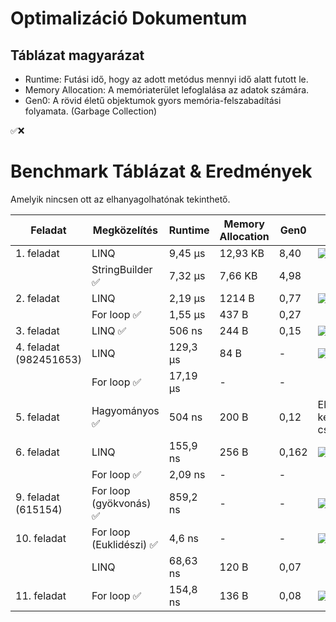 # Optimalizáció Dokumentum

## Táblázat magyarázat

- Runtime: Futási idő, hogy az adott metódus mennyi idő alatt futott le.
- Memory Allocation: A memóriaterület lefoglalása az adatok számára.
- Gen0: A rövid életű objektumok gyors memória-felszabadítási folyamata. (Garbage Collection)

✅❌

# Benchmark Táblázat & Eredmények

Amelyik nincsen ott az elhanyagolhatónak tekinthető. 

| Feladat | Megközelítés | Runtime | Memory Allocation | Gen0 | Kép |
|---------|-------------|-------------|------------------|------------------|---|
| 1. feladat | LINQ | 9,45 μs | 12,93 KB | 8,40 | ![](https://i.imgur.com/8el0Sgg.png)
| | StringBuilder ✅ | 7,32 μs | 7,66 KB | 4,98 |
| 2. feladat | LINQ | 2,19 μs | 1214 B | 0,77 | ![](https://i.imgur.com/z4liOmx.png)
| | For loop ✅ | 1,55 μs | 437 B | 0,27 |
| 3. feladat | LINQ ✅ | 506 ns | 244 B | 0,15 | ![](https://i.imgur.com/At2Lquq.png)
| 4. feladat (982451653) | LINQ  | 129,3 μs | 84 B | - | ![](https://i.imgur.com/93JU2Dq.png)
| | For loop ✅ | 17,19 μs | - | - |
| 5. feladat | Hagyományos ✅ | 504 ns | 200 B | 0,12 | Elfelejtettem képet csinálni
| 6. feladat | LINQ  | 155,9 ns | 256 B | 0,162 | ![](https://i.imgur.com/v8Tx3LP.png)
| | For loop ✅ | 2,09 ns | - | - |
| 9. feladat (615154) | For loop (gyökvonás) ✅ | 859,2 ns | - | - | ![](https://i.imgur.com/Jr84MMM.png)
| 10. feladat | For loop (Euklidészi) ✅ | 4,6 ns | - | - | ![](https://i.imgur.com/xctvPZD.png)
| | LINQ  | 68,63 ns | 120 B | 0,07 |
| 11. feladat | For loop ✅ | 154,8 ns | 136 B | 0,08 | ![](https://i.imgur.com/hWGQBaF.png)